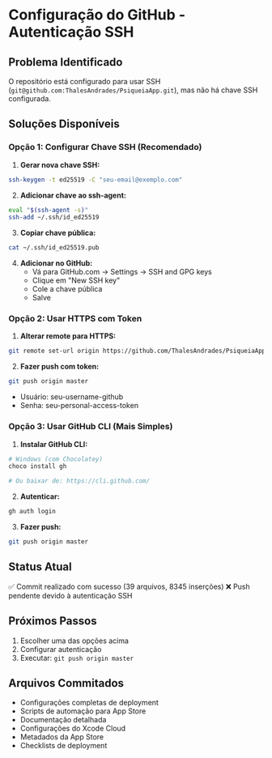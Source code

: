 # Configuração do GitHub - Autenticação SSH

## Problema Identificado
O repositório está configurado para usar SSH (`git@github.com:ThalesAndrades/PsiqueiaApp.git`), mas não há chave SSH configurada.

## Soluções Disponíveis

### Opção 1: Configurar Chave SSH (Recomendado)

1. **Gerar nova chave SSH:**
```bash
ssh-keygen -t ed25519 -C "seu-email@exemplo.com"
```

2. **Adicionar chave ao ssh-agent:**
```bash
eval "$(ssh-agent -s)"
ssh-add ~/.ssh/id_ed25519
```

3. **Copiar chave pública:**
```bash
cat ~/.ssh/id_ed25519.pub
```

4. **Adicionar no GitHub:**
   - Vá para GitHub.com → Settings → SSH and GPG keys
   - Clique em "New SSH key"
   - Cole a chave pública
   - Salve

### Opção 2: Usar HTTPS com Token

1. **Alterar remote para HTTPS:**
```bash
git remote set-url origin https://github.com/ThalesAndrades/PsiqueiaApp.git
```

2. **Fazer push com token:**
```bash
git push origin master
```
   - Usuário: seu-username-github
   - Senha: seu-personal-access-token

### Opção 3: Usar GitHub CLI (Mais Simples)

1. **Instalar GitHub CLI:**
```bash
# Windows (com Chocolatey)
choco install gh

# Ou baixar de: https://cli.github.com/
```

2. **Autenticar:**
```bash
gh auth login
```

3. **Fazer push:**
```bash
git push origin master
```

## Status Atual
✅ Commit realizado com sucesso (39 arquivos, 8345 inserções)
❌ Push pendente devido à autenticação SSH

## Próximos Passos
1. Escolher uma das opções acima
2. Configurar autenticação
3. Executar: `git push origin master`

## Arquivos Commitados
- Configurações completas de deployment
- Scripts de automação para App Store
- Documentação detalhada
- Configurações do Xcode Cloud
- Metadados da App Store
- Checklists de deployment